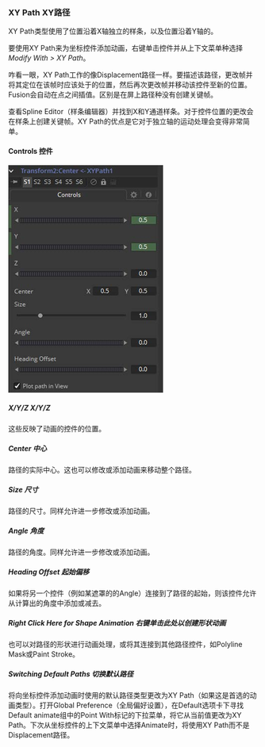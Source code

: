 ### XY Path XY路径

XY Path类型使用了位置沿着X轴独立的样条，以及位置沿着Y轴的。

要使用XY Path来为坐标控件添加动画，右键单击控件并从上下文菜单种选择*Modify With > XY Path*。

咋看一眼，XY Path工作的像Displacement路径一样。要描述该路径，更改帧并将其定位在该帧时应该处于的位置，然后再次更改帧并移动该控件至新的位置。Fusion会自动在点之间插值。区别是在屏上路径种没有创建关键帧。

查看Spline Editor（样条编辑器）并找到X和Y通道样条。对于控件位置的更改会在样条上创建关键帧。XY Path的优点是它对于独立轴的运动处理会变得非常简单。

#### Controls 控件

![XYPath_Controls](images/XYPath_Controls.jpg)

##### X/Y/Z X/Y/Z

这些反映了动画的控件的位置。

##### Center 中心

路径的实际中心。这也可以修改或添加动画来移动整个路径。

##### Size 尺寸

路径的尺寸。同样允许进一步修改或添加动画。

##### Angle 角度

路径的角度。同样允许进一步修改或添加动画。

##### Heading Offset 起始偏移

如果将另一个控件（例如某遮罩的的Angle）连接到了路径的起始，则该控件允许从计算出的角度中添加或减去。

##### Right Click Here for Shape Animation 右键单击此处以创建形状动画

也可以对路径的形状进行动画处理，或将其连接到其他路径控件，如Polyline Mask或Paint Stroke。

##### Switching Default Paths 切换默认路径

将向坐标控件添加动画时使用的默认路径类型更改为XY Path（如果这是首选的动画类型）。打开Global Preference（全局偏好设置），在Default选项卡下寻找Default animate组中的Point With标记的下拉菜单，将它从当前值更改为XY Path。下次从坐标控件的上下文菜单中选择Animate时，将使用XY Path而不是Displacement路径。